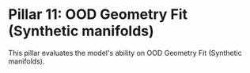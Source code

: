 
# Pillar 11: OOD Geometry Fit (Synthetic manifolds)

This pillar evaluates the model's ability on OOD Geometry Fit (Synthetic manifolds).
